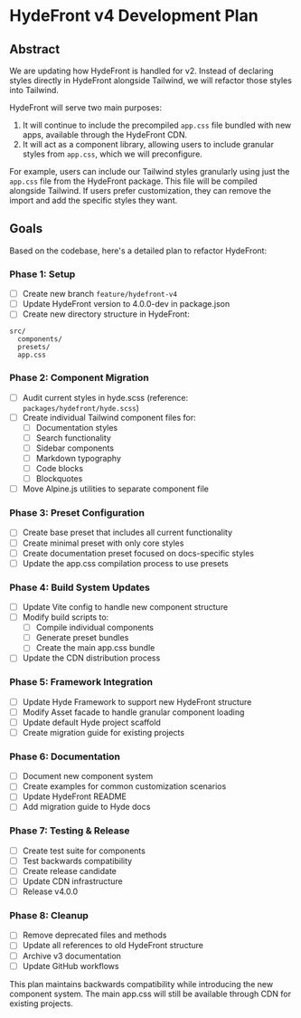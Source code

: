 # HydeFront v4 Development Plan

## Abstract

We are updating how HydeFront is handled for v2. Instead of declaring styles directly in HydeFront alongside Tailwind, we will refactor those styles into Tailwind. 

HydeFront will serve two main purposes:  

1. It will continue to include the precompiled `app.css` file bundled with new apps, available through the HydeFront CDN.  
2. It will act as a component library, allowing users to include granular styles from `app.css`, which we will preconfigure.  

For example, users can include our Tailwind styles granularly using just the `app.css` file from the HydeFront package. This file will be compiled alongside Tailwind. If users prefer customization, they can remove the import and add the specific styles they want.  

## Goals

Based on the codebase, here's a detailed plan to refactor HydeFront:

### Phase 1: Setup
- [ ] Create new branch `feature/hydefront-v4`
- [ ] Update HydeFront version to 4.0.0-dev in package.json
- [ ] Create new directory structure in HydeFront:
```
src/
  components/
  presets/
  app.css
```

### Phase 2: Component Migration
- [ ] Audit current styles in hyde.scss (reference: `packages/hydefront/hyde.scss`)
- [ ] Create individual Tailwind component files for:
  - [ ] Documentation styles
  - [ ] Search functionality
  - [ ] Sidebar components
  - [ ] Markdown typography
  - [ ] Code blocks
  - [ ] Blockquotes
- [ ] Move Alpine.js utilities to separate component file

### Phase 3: Preset Configuration
- [ ] Create base preset that includes all current functionality
- [ ] Create minimal preset with only core styles
- [ ] Create documentation preset focused on docs-specific styles
- [ ] Update the app.css compilation process to use presets

### Phase 4: Build System Updates
- [ ] Update Vite config to handle new component structure
- [ ] Modify build scripts to:
  - [ ] Compile individual components
  - [ ] Generate preset bundles
  - [ ] Create the main app.css bundle
- [ ] Update the CDN distribution process

### Phase 5: Framework Integration
- [ ] Update Hyde Framework to support new HydeFront structure
- [ ] Modify Asset facade to handle granular component loading
- [ ] Update default Hyde project scaffold
- [ ] Create migration guide for existing projects

### Phase 6: Documentation
- [ ] Document new component system
- [ ] Create examples for common customization scenarios
- [ ] Update HydeFront README
- [ ] Add migration guide to Hyde docs

### Phase 7: Testing & Release
- [ ] Create test suite for components
- [ ] Test backwards compatibility
- [ ] Create release candidate
- [ ] Update CDN infrastructure
- [ ] Release v4.0.0

### Phase 8: Cleanup
- [ ] Remove deprecated files and methods
- [ ] Update all references to old HydeFront structure
- [ ] Archive v3 documentation
- [ ] Update GitHub workflows

This plan maintains backwards compatibility while introducing the new component system. The main app.css will still be available through CDN for existing projects.
